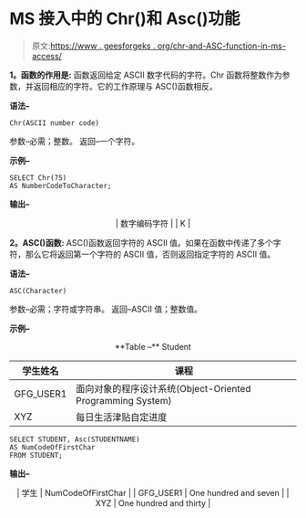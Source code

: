 # MS 接入中的 Chr()和 Asc()功能

> 原文:[https://www . geesforgeks . org/chr-and-ASC-function-in-ms-access/](https://www.geeksforgeeks.org/chr-and-asc-function-in-ms-access/)

**1。函数的作用是:**
函数返回给定 ASCII 数字代码的字符。Chr 函数将整数作为参数，并返回相应的字符。它的工作原理与 ASC()函数相反。

**语法–**

```
Chr(ASCII number code)
```

参数–必需；整数。
返回–一个字符。

**示例–**

```
SELECT Chr(75) 
AS NumberCodeToCharacter;
```

**输出–**

<center>

| 数字编码字符 |
| K |

</center>

**2。ASC()函数:**
ASC()函数返回字符的 ASCII 值。如果在函数中传递了多个字符，那么它将返回第一个字符的 ASCII 值，否则返回指定字符的 ASCII 值。

**语法–**

```
ASC(Character)
```

参数–必需；字符或字符串。
返回–ASCII 值；整数值。

**示例–**

<center>
**Table –** Student

| 学生姓名 | 课程 |
| --- | --- |
| GFG_USER1 | 面向对象的程序设计系统(Object-Oriented Programming System) |
| XYZ | 每日生活津贴自定进度 |

</center>

```
SELECT STUDENT, Asc(STUDENTNAME) 
AS NumCodeOfFirstChar
FROM STUDENT;
```

**输出–**

<center>

| 学生 | NumCodeOfFirstChar |
| GFG_USER1 | One hundred and seven |
| XYZ | One hundred and thirty |

</center>